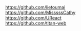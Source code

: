 https://github.com/lietoumai  
https://github.com/MisssssCathy  
https://github.com/UReact  
https://github.com/titan-web  
